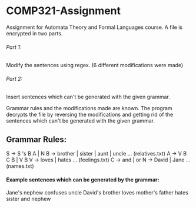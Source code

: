# COMP321-Assignment
Assignment for Automata Theory and Formal Languages course.
A file is encrypted in two parts.
###### Part 1: 
Modify the sentences using regex. (6 different modifications were made)
###### Part 2: 
Insert sentences which can't be generated with the given grammar.

Grammar rules and the modifications made are known. The program decrypts the file by reversing the modifications and getting rid of the sentences which can't be generated with the given grammar.

## Grammar Rules:
S -> S 's B A | N
B -> brother | sister | aunt | uncle ... (relatives.txt)
A -> V B C B | V B
V -> loves | hates ... (feelings.txt)
C -> and | or
N -> David | Jane ... (names.txt)

#### Example sentences which can be generated by the grammar:
Jane's nephew confuses uncle
David's brother loves mother's father hates sister and nephew
